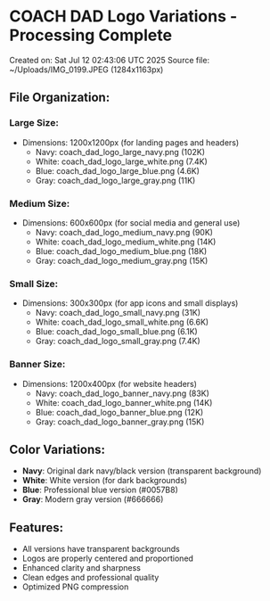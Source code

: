 COACH DAD Logo Variations - Processing Complete
=================================================

Created on: Sat Jul 12 02:43:06 UTC 2025
Source file: ~/Uploads/IMG_0199.JPEG (1284x1163px)

## File Organization:

### Large Size:
- Dimensions: 1200x1200px (for landing pages and headers)
  - Navy: coach_dad_logo_large_navy.png (102K)
  - White: coach_dad_logo_large_white.png (7.4K)
  - Blue: coach_dad_logo_large_blue.png (4.6K)
  - Gray: coach_dad_logo_large_gray.png (11K)

### Medium Size:
- Dimensions: 600x600px (for social media and general use)
  - Navy: coach_dad_logo_medium_navy.png (90K)
  - White: coach_dad_logo_medium_white.png (14K)
  - Blue: coach_dad_logo_medium_blue.png (18K)
  - Gray: coach_dad_logo_medium_gray.png (15K)

### Small Size:
- Dimensions: 300x300px (for app icons and small displays)
  - Navy: coach_dad_logo_small_navy.png (31K)
  - White: coach_dad_logo_small_white.png (6.6K)
  - Blue: coach_dad_logo_small_blue.png (6.1K)
  - Gray: coach_dad_logo_small_gray.png (7.4K)

### Banner Size:
- Dimensions: 1200x400px (for website headers)
  - Navy: coach_dad_logo_banner_navy.png (83K)
  - White: coach_dad_logo_banner_white.png (14K)
  - Blue: coach_dad_logo_banner_blue.png (12K)
  - Gray: coach_dad_logo_banner_gray.png (15K)

## Color Variations:
- **Navy**: Original dark navy/black version (transparent background)
- **White**: White version (for dark backgrounds)
- **Blue**: Professional blue version (#0057B8)
- **Gray**: Modern gray version (#666666)

## Features:
- All versions have transparent backgrounds
- Logos are properly centered and proportioned
- Enhanced clarity and sharpness
- Clean edges and professional quality
- Optimized PNG compression
